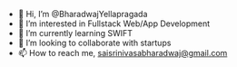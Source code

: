 - 👋 Hi, I’m @BharadwajYellapragada
- 👀 I’m interested in Fullstack Web/App Development
- 🌱 I’m currently learning SWIFT
- 💞️ I’m looking to collaborate with startups
- 📫 How to reach me, saisrinivasabharadwaj@gmail.com

